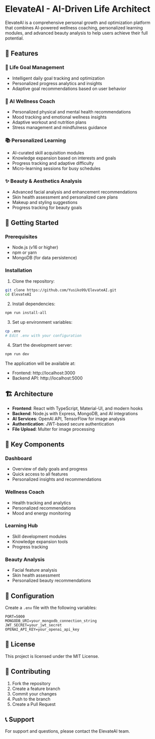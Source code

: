 # ElevateAI - AI-Driven Life Architect

ElevateAI is a comprehensive personal growth and optimization platform that combines AI-powered wellness coaching, personalized learning modules, and advanced beauty analysis to help users achieve their full potential.

## 🌟 Features

### 🎯 Life Goal Management
- Intelligent daily goal tracking and optimization
- Personalized progress analytics and insights
- Adaptive goal recommendations based on user behavior

### 🧠 AI Wellness Coach
- Personalized physical and mental health recommendations
- Mood tracking and emotional wellness insights
- Adaptive workout and nutrition plans
- Stress management and mindfulness guidance

### 📚 Personalized Learning
- AI-curated skill acquisition modules
- Knowledge expansion based on interests and goals
- Progress tracking and adaptive difficulty
- Micro-learning sessions for busy schedules

### ✨ Beauty & Aesthetics Analysis
- Advanced facial analysis and enhancement recommendations
- Skin health assessment and personalized care plans
- Makeup and styling suggestions
- Progress tracking for beauty goals

## 🚀 Getting Started

### Prerequisites
- Node.js (v16 or higher)
- npm or yarn
- MongoDB (for data persistence)

### Installation

1. Clone the repository:
```bash
git clone https://github.com/Yusiko99/ElevateAI.git
cd ElevateAI
```

2. Install dependencies:
```bash
npm run install-all
```

3. Set up environment variables:
```bash
cp .env
# Edit .env with your configuration
```

4. Start the development server:
```bash
npm run dev
```

The application will be available at:
- Frontend: http://localhost:3000
- Backend API: http://localhost:5000

## 🏗️ Architecture

- **Frontend**: React with TypeScript, Material-UI, and modern hooks
- **Backend**: Node.js with Express, MongoDB, and AI integrations
- **AI Services**: OpenAI API, TensorFlow for image analysis
- **Authentication**: JWT-based secure authentication
- **File Upload**: Multer for image processing

## 📱 Key Components

### Dashboard
- Overview of daily goals and progress
- Quick access to all features
- Personalized insights and recommendations

### Wellness Coach
- Health tracking and analytics
- Personalized recommendations
- Mood and energy monitoring

### Learning Hub
- Skill development modules
- Knowledge expansion tools
- Progress tracking

### Beauty Analysis
- Facial feature analysis
- Skin health assessment
- Personalized beauty recommendations

## 🔧 Configuration

Create a `.env` file with the following variables:
```
PORT=5000
MONGODB_URI=your_mongodb_connection_string
JWT_SECRET=your_jwt_secret
OPENAI_API_KEY=your_openai_api_key
```

## 📄 License

This project is licensed under the MIT License.

## 🤝 Contributing

1. Fork the repository
2. Create a feature branch
3. Commit your changes
4. Push to the branch
5. Create a Pull Request

## 📞 Support

For support and questions, please contact the ElevateAI team. 
